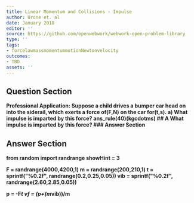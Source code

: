 ```yaml
---
title: Linear Momentum and Collisions - Impulse
author: Urone et. al
date: January 2018
editor: ''
source: https://github.com/openwebwork/webwork-open-problem-library
type: ''
tags:
- forcelawmassmomentummotionNewtonvelocity
outcomes:
- TBD
assets: ''
---
```


## Question Section 

<b>
<b>Professional Application:<b> Suppose a child drives a bumper car head on into the siderail, which exerts a force of(F,N) on the car for(t,s).
a) What impulse is imparted by this force? 
ans_rule(40)(kgcdotms)
## A
What impulse is imparted by this force? 
### Answer Section


## Answer Section

from random import randrange
showHint = 3

F = randrange(4000,4200,1)
m = randrange(200,210,1)
t = sprintf("%0.2f", randrange(0.2,0.25,0.05))
vib = sprintf("%0.2f", randrange(2.60,2.85,0.05))

p = -F*t
vf = (p+(m*vib))/m